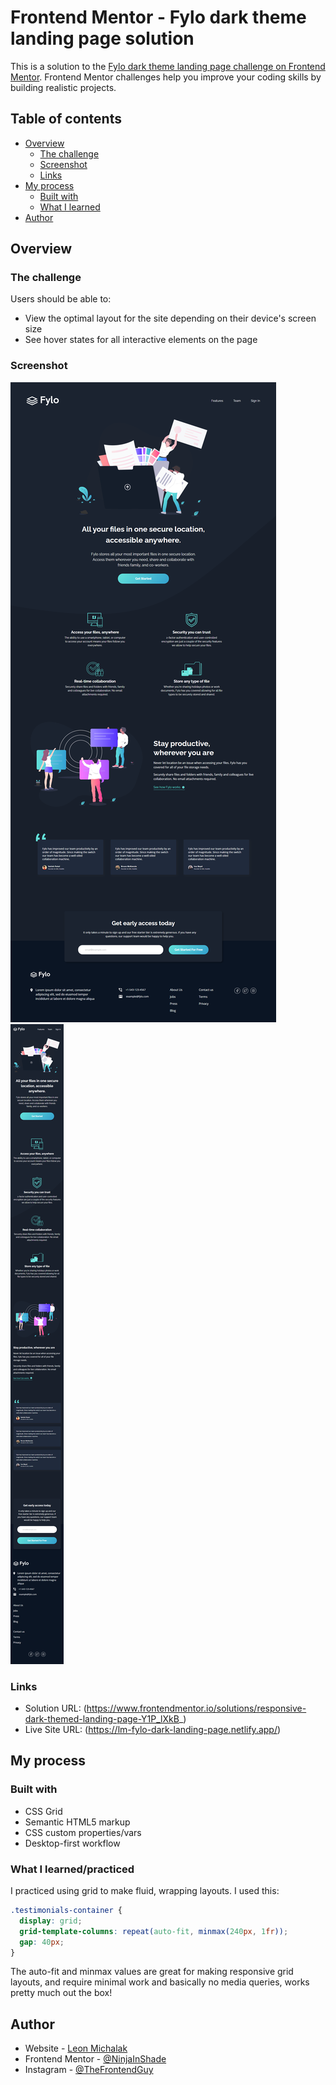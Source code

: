 # Frontend Mentor - Fylo dark theme landing page solution

This is a solution to the [Fylo dark theme landing page challenge on Frontend Mentor](https://www.frontendmentor.io/challenges/fylo-dark-theme-landing-page-5ca5f2d21e82137ec91a50fd). Frontend Mentor challenges help you improve your coding skills by building realistic projects.

## Table of contents

- [Overview](#overview)
  - [The challenge](#the-challenge)
  - [Screenshot](#screenshot)
  - [Links](#links)
- [My process](#my-process)
  - [Built with](#built-with)
  - [What I learned](#what-i-learned)
- [Author](#author)

## Overview

### The challenge

Users should be able to:

- View the optimal layout for the site depending on their device's screen size
- See hover states for all interactive elements on the page

### Screenshot

![](./screenshots/Desktop_solution.png)
![](./screenshots/Mobile_solution.png)

### Links

- Solution URL: (https://www.frontendmentor.io/solutions/responsive-dark-themed-landing-page-Y1P_lXkB_)
- Live Site URL: (https://lm-fylo-dark-landing-page.netlify.app/)

## My process

### Built with

- CSS Grid
- Semantic HTML5 markup
- CSS custom properties/vars
- Desktop-first workflow

### What I learned/practiced

I practiced using grid to make fluid, wrapping layouts. I used this:

```css
.testimonials-container {
  display: grid;
  grid-template-columns: repeat(auto-fit, minmax(240px, 1fr));
  gap: 40px;
}
```

The auto-fit and minmax values are great for making responsive grid layouts, and require minimal work and basically no media queries, works pretty much out the box!

## Author

- Website - [Leon Michalak](https://www.leonmichalak.dev)
- Frontend Mentor - [@NinjaInShade](https://www.frontendmentor.io/profile/NinjaInShade)
- Instagram - [@TheFrontendGuy](https://www.instagram.com/thefrontendguy/)
